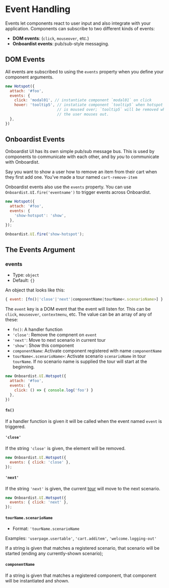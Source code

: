 # Event Handling

Events let components react to user input and also integrate with your application. Components can subscribe to two
different kinds of events:

* **DOM events**: (`click`, `mouseover`, etc.)
* **Onboardist events**: pub/sub-style messaging.

## DOM Events

All events are subscribed to using the `events` property when you define your component arguments.

```js
new Hotspot({
  attach: '#foo',
  events: {
    click: 'modal01', // instantiate component `modal01` on click
    hover: 'tooltip5', // instatiate component `tooltip5` when hotspot
                       // is moused over; `tooltip5` will be removed when
                       // the user mouses out.
  },
})
```

## Onboardist Events

Onboardist UI has its own simple pub/sub message bus. This is used by components to communicate with each other, and by
*you* to communicate with Onboardist.

Say you want to show a user how to remove an item from their cart when they first add one. You've made a tour named
`cart-remove-item` 

Onboardist events also use the `events` property. You can use `Onboardist.UI.fire('eventname')` to trigger events across
Onboardist.

```js
new Hotspot({
  attach: '#foo',
  events: {
    'show-hotspot': 'show',
  },
});

Onboardist.UI.fire('show-hotspot');
```

## The Events Argument



### events

* Type: `object`
* Default: `{}`

An object that looks like this:

```js
{ event: [fn()|'close'|'next'|componentName|tourName<.scenarioName>] }
```

The `event` key is a DOM event that the event will listen for. This can be `click`, `mouseover`, `contextmenu`, etc. The
value can be an array of any of these:

* `fn()`: A handler function
* `'close'`: Remove the compnent on `event`
* `'next'`: Move to next scenario in current tour
* `'show'`: Show this component
* `componentName`: Activate component registered with name `componentName`
* `tourName<.scenarioName>`: Activate scenario `scenarioName` in tour `tourName`. If no scenario name is supplied the
  tour will start at the beginning.

```js
new Onboardist.UI.Hotspot({
  attach: '#foo',
  events: {
    click: () => { console.log('foo') }
  },
})
```

#### `fn()`

If a handler function is given it will be called when the event named `event` is triggered.

#### `'close'`

If the string `'close'` is given, the element will be removed.

```js
new Onboardist.UI.Hotspot({
  events: { click: 'close' },
});
```

#### `'next'`

If the string `'next'` is given, the current [tour](/components/tour/) will move to the next scenario.

```js
new Onboardist.UI.Hotspot({
  events: { click: 'next' },
});
```

#### `tourName.scenarioName`

* Format: `'tourName.scenarioName`

Examples: `'userpage.usertable'`, `'cart.additem'`, `'welcome.logging-out'`

If a string is given that matches a registered scenario, that scenario will be started (ending any currently-shown
scenario);

#### `componentName`

If a string is given that matches a registered component, that component will be instantiated and shown.


<!-- ### subscribe

* Type: `object`
* Default: `{}`

An object that looks like this:

```js
{ event: [fn()|'close'|'next'|componentName|tourName.ScenarioName] }
```

The key is the string of the Onboardist event to subscribe to. -->
